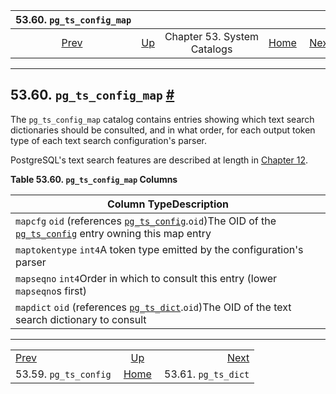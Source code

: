 <!--?xml version="1.0" encoding="UTF-8" standalone="no"?-->

|                 53.60. `pg_ts_config_map`                |                                                   |                             |                                                       |                                                      |
| :------------------------------------------------------: | :------------------------------------------------ | :-------------------------: | ----------------------------------------------------: | ---------------------------------------------------: |
| [Prev](catalog-pg-ts-config.html "53.59. pg_ts_config")  | [Up](catalogs.html "Chapter 53. System Catalogs") | Chapter 53. System Catalogs | [Home](index.html "PostgreSQL 17devel Documentation") |  [Next](catalog-pg-ts-dict.html "53.61. pg_ts_dict") |

***

## 53.60. `pg_ts_config_map` [#](#CATALOG-PG-TS-CONFIG-MAP)

The `pg_ts_config_map` catalog contains entries showing which text search dictionaries should be consulted, and in what order, for each output token type of each text search configuration's parser.

PostgreSQL's text search features are described at length in [Chapter 12](textsearch.html "Chapter 12. Full Text Search").

**Table 53.60. `pg_ts_config_map` Columns**

| Column TypeDescription                                                                                                                                                                                          |
| --------------------------------------------------------------------------------------------------------------------------------------------------------------------------------------------------------------- |
| `mapcfg` `oid` (references [`pg_ts_config`](catalog-pg-ts-config.html "53.59. pg_ts_config").`oid`)The OID of the [`pg_ts_config`](catalog-pg-ts-config.html "53.59. pg_ts_config") entry owning this map entry |
| `maptokentype` `int4`A token type emitted by the configuration's parser                                                                                                                                         |
| `mapseqno` `int4`Order in which to consult this entry (lower `mapseqno`s first)                                                                                                                                 |
| `mapdict` `oid` (references [`pg_ts_dict`](catalog-pg-ts-dict.html "53.61. pg_ts_dict").`oid`)The OID of the text search dictionary to consult                                                                  |

***

|                                                          |                                                       |                                                      |
| :------------------------------------------------------- | :---------------------------------------------------: | ---------------------------------------------------: |
| [Prev](catalog-pg-ts-config.html "53.59. pg_ts_config")  |   [Up](catalogs.html "Chapter 53. System Catalogs")   |  [Next](catalog-pg-ts-dict.html "53.61. pg_ts_dict") |
| 53.59. `pg_ts_config`                                    | [Home](index.html "PostgreSQL 17devel Documentation") |                                  53.61. `pg_ts_dict` |
